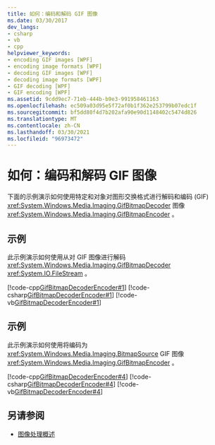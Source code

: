 ```yaml
---
title: 如何：编码和解码 GIF 图像
ms.date: 03/30/2017
dev_langs:
- csharp
- vb
- cpp
helpviewer_keywords:
- encoding GIF images [WPF]
- encoding image formats [WPF]
- decoding GIF images [WPF]
- decoding image formats [WPF]
- GIF decoding [WPF]
- GIF encoding [WPF]
ms.assetid: 9cdd9ec7-71eb-444b-b9e3-991958461163
ms.openlocfilehash: ec509a03d95e5f72af0b1f362e253799b07edc1f
ms.sourcegitcommit: bf5dd80f4d7b202afa90e90d1148402c5474d826
ms.translationtype: MT
ms.contentlocale: zh-CN
ms.lasthandoff: 03/30/2021
ms.locfileid: "96973472"
---
```

# <a name="how-to-encode-and-decode-a-gif-image"></a>如何：编码和解码 GIF 图像
下面的示例演示如何使用特定和对象对图形交换格式进行解码和编码 (GIF) <xref:System.Windows.Media.Imaging.GifBitmapDecoder> 图像 <xref:System.Windows.Media.Imaging.GifBitmapEncoder> 。  
  
## <a name="example"></a>示例  
 此示例演示如何使用从对 GIF 图像进行解码 <xref:System.Windows.Media.Imaging.GifBitmapDecoder> <xref:System.IO.FileStream> 。  
  
 [!code-cpp[GifBitmapDecoderEncoder#1](~/samples/snippets/cpp/VS_Snippets_Wpf/GifBitmapDecoderEncoder/CPP/GifEncoderDecoder.cpp#1)]
 [!code-csharp[GifBitmapDecoderEncoder#1](~/samples/snippets/csharp/VS_Snippets_Wpf/GifBitmapDecoderEncoder/CSharp/GifEncoderDecoder.cs#1)]
 [!code-vb[GifBitmapDecoderEncoder#1](~/samples/snippets/visualbasic/VS_Snippets_Wpf/GifBitmapDecoderEncoder/VB/GifEncoderDecoder.vb#1)]  
  
## <a name="example"></a>示例  
 此示例演示如何使用将编码为 <xref:System.Windows.Media.Imaging.BitmapSource> GIF 图像 <xref:System.Windows.Media.Imaging.GifBitmapEncoder> 。  
  
 [!code-cpp[GifBitmapDecoderEncoder#4](~/samples/snippets/cpp/VS_Snippets_Wpf/GifBitmapDecoderEncoder/CPP/GifEncoderDecoder.cpp#4)]
 [!code-csharp[GifBitmapDecoderEncoder#4](~/samples/snippets/csharp/VS_Snippets_Wpf/GifBitmapDecoderEncoder/CSharp/GifEncoderDecoder.cs#4)]
 [!code-vb[GifBitmapDecoderEncoder#4](~/samples/snippets/visualbasic/VS_Snippets_Wpf/GifBitmapDecoderEncoder/VB/GifEncoderDecoder.vb#4)]  
  
## <a name="see-also"></a>另请参阅

- [图像处理概述](imaging-overview.md)

